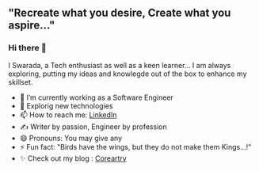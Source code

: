 ## "Recreate what you desire, Create what you aspire..."

### Hi there 👋
<!--
**swar186j/swar186j** is a ✨ _special_ ✨ repository because its `README.md` (this file) appears on your GitHub profile.-->
I Swarada, a Tech enthusiast as well as a keen learner... I am always exploring, putting my ideas and knowlegde out of the box to enhance my skillset. 

- 🔭 I’m currently working as a Software Engineer
- 🌱 Explorig new technologies
- 📫 How to reach me: [LinkedIn](https://www.linkedin.com/in/swarada-jalukar-1108bb191/)
- ✍ Writer by passion, Engineer by profession
- 😄 Pronouns: You may give any
- ⚡ Fun fact: "Birds have the wings, but they do not make them Kings...!"
- ✨ Check out my blog : [Coreartry](https://coreartry.blogspot.com/)
